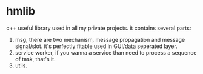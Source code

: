 # hmlib
c++ useful library used in all my private projects.
it contains several parts:
1) msg, there are two mechanism, message propagation and message signal/slot. it's perfectly fitable used in GUI/data seperated layer.
2) service worker, if you wanna a service than need to process a sequence of task, that's it.
3) utils.
